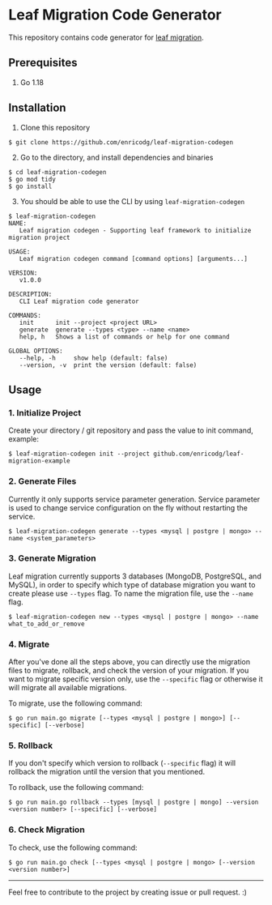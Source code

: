 # Leaf Migration Code Generator
This repository contains code generator for [leaf migration](https://github.com/paulusrobin/leaf-utilities/tree/main/leafMigration).

## Prerequisites

1. Go 1.18

## Installation

1. Clone this repository
```shell
$ git clone https://github.com/enricodg/leaf-migration-codegen
```
2. Go to the directory, and install dependencies and binaries
```shell
$ cd leaf-migration-codegen
$ go mod tidy
$ go install
```
3. You should be able to use the CLI by using `leaf-migration-codegen`
```shell
$ leaf-migration-codegen
NAME:
   Leaf migration codegen - Supporting leaf framework to initialize migration project

USAGE:
   Leaf migration codegen command [command options] [arguments...]

VERSION:
   v1.0.0

DESCRIPTION:
   CLI Leaf migration code generator

COMMANDS:
   init      init --project <project URL>
   generate  generate --types <type> --name <name>
   help, h   Shows a list of commands or help for one command

GLOBAL OPTIONS:
   --help, -h     show help (default: false)
   --version, -v  print the version (default: false)
```

## Usage

### 1. Initialize Project
Create your directory / git repository and pass the value to init command, example:
```shell
$ leaf-migration-codegen init --project github.com/enricodg/leaf-migration-example
```

### 2. Generate Files
Currently it only supports service parameter generation. Service parameter is used to change service configuration on the fly without restarting the service.
```shell
$ leaf-migration-codegen generate --types <mysql | postgre | mongo> --name <system_parameters>
```

### 3. Generate Migration
Leaf migration currently supports 3 databases (MongoDB, PostgreSQL, and MySQL), in order to specify which type of database migration you want to create please use `--types` flag. To name the migration file, use the `--name` flag. 
```shell
$ leaf-migration-codegen new --types <mysql | postgre | mongo> --name what_to_add_or_remove
```

### 4. Migrate
After you've done all the steps above, you can directly use the migration files to migrate, rollback, and check the version of your migration. If you want to migrate specific version only, use the `--specific` flag or otherwise it will migrate all available migrations. 

To migrate, use the following command:
```shell
$ go run main.go migrate [--types <mysql | postgre | mongo>] [--specific] [--verbose]
```

### 5. Rollback
If you don't specify which version to rollback (`--specific` flag) it will rollback the migration until the version that you mentioned.

To rollback, use the following command:
```shell
$ go run main.go rollback --types [mysql | postgre | mongo] --version <version number> [--specific] [--verbose]
```

### 6. Check Migration
To check, use the following command:
```shell
$ go run main.go check [--types <mysql | postgre | mongo> [--version <version number>]
```

---
Feel free to contribute to the project by creating issue or pull request. :)
